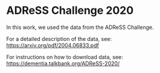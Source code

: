 # ADReSS Challenge 2020

In this work, we used the data from the ADReSS Challenge.

For a detailed description of the data, see: https://arxiv.org/pdf/2004.06833.pdf

For instructions on how to download data, see: https://dementia.talkbank.org/ADReSS-2020/
